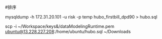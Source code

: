 #排序


mysqldump -h 172.31.20.101 -u risk -p  temp hubo_firstbill_dpd90 > hubo.sql

scp -i ~/Workspace/keys\&/dataModelingRuntime.pem ubuntu@13.228.227.208:/home/ubuntu/hubo.sql ~/Downloads